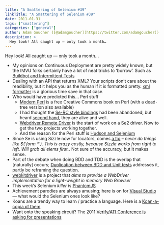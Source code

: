 ```yaml
---
title: "A Smattering of Selenium #39"
linkTitle: "A Smattering of Selenium #39"
date: 2011-01-31
tags: ["smattering"]
categories: ["general"]
author: Adam Goucher ([@adamgoucher](https://twitter.com/adamgoucher))
description: >
  Hey look! All caught up — only took a month…
---
```


Hey look! All caught up — only took a month…

*   My opinions on Continuous Deployment are pretty widely known, but the IMVU folks certainly have a lot of neat tricks to ‘borrow’. Such as [Buildbot and Intermittent Tests](http://engineering.imvu.com/2011/01/19/buildbot-and-intermittent-tests/)
*   Dealing with an API that returns XML? Your scripts don’t care about the readibility, but it helps you as the human if it is formatted pretty. [xml formatter](http://www.shell-tools.net/index.php?op=xml%5Fformat) is a glorious time save in that case.
*   Who would have predicted this… Perl stuff
    *   [Modern Perl](http://onyxneon.com/books/modern_perl/) is a free Creative Commons book on Perl (with a dead-tree version also available)
    *   I had thought the [Se-RC style bindings](http://search.cpan.org/dist/Test-WWW-Selenium/) had been abandoned, but heard [second hand](http://twitter.com/davehodg/statuses/30312545696878592), they are alive and well.
    *   [Webdriver Remote Driver](https://github.com/aivaturi/Selenium-Remote-Driver) is the start of work on a Se2 driver. Now to get the two projects working together.
    *   And the reason for the Perl stuff is [Hudson and Selenium](http://www.davehodgkinson.com/blog/2011/01/hudson-and-selenium/)
*   Since Se is using Sizzle now for locators, comes [a tip](http://twitter.com/envatowebdev/statuses/30833435383701504) – _never do things like $(‘form \*’). This is crazy costly, because Sizzle works from right to left. Will grab all elems first._. Not sure of the accuracy, but it makes sense.
*   Part of the debate when doing BDD and TDD is the overlap that \[naturally\] occurs; [Duplication between BDD and Unit tests](http://gojko.net/2011/01/28/duplication-between-bdd-and-unit-tests/) addresses it, partly be reframing the question.
*   [webkitdriver](http://code.google.com/p/webkitdriver/) is a project that _aims to provide a WebDriver implementation for a light-weight in memory Web Browser_
*   This week’s Selenium _killer_ is [PhantomJS](http://ariya.blogspot.com/2011/01/phantomjs-minimalistic-headless-webkit.html)
*   Achievement parodies are always amusing; here is on for [Visual Studio](http://blog.whiletrue.com/2011/01/what-if-visual-studio-had-achievements/) — what would the Selenium ones look like?
*   Koans are a trendy way to learn / practice a language. Here is a [Koan-a-copia of them](http://www.rubygeek.com/2011/01/22/koan-a-copia/)
*   Want onto the speaking circuit? The 2011 [Verify/ATI Conference is asking for presentations](http://www.verifyati.com/index.php?option=com_jforms&view=form&id=1&Itemid=85)